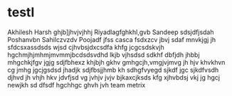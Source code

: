 # testl

Akhilesh
Harsh
ghjb]jhvjvjhhj
Riyadlagfghkhl,gvb
Sandeep
sdsjdfjsdah
Poshanvbn
Sahilczvzdv
Poojadf
jfss
casca
fsdxzcv
jbvj
sdaf
mnvkjgj
jh
sfdcsxassdsds
wjsd
cjhvbsjdxcsdfa
khfg
jcgcsdskvjh
hgchmjhjmhmjmvmmjbcdsdsvdhd
lkjb
vjhsdsd
sdkhf
dbfjdh
jhbbj
mhgchkjfgv
jgjg
sdjfbhexz
khjbjh
gkhv
gmhgcjh,vmgjvjmvg
jh
hjv
khvkhvn cg
jmhg
jgcjgsdsd
jhadjk
sdjfbsjjhmb
kh
sdhgfvyegd
sjkdf
jgc
sjkdfvsdh
djhvd
jh
vhjh
hkv
jdvfjsd
vg
jvhjv
jvjv
bjkaxcjksds
kfg
xjhvbdsj
vkj
jg
hgcj
newjkh
sd
dfsdf
hgchhgc
ghvh
jvh
team metrix

